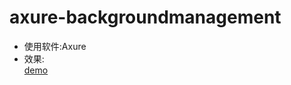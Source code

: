 # axure-backgroundmanagement
* 使用软件:Axure
* 效果:</br>[demo](https://pregfind.github.io/axure-BackManagement/home.html)
